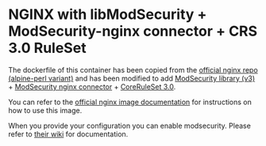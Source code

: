 # NGINX with libModSecurity + ModSecurity-nginx connector + CRS 3.0 RuleSet

The dockerfile of this container has been copied from the [official nginx repo (alpine-perl variant)](https://github.com/nginxinc/docker-nginx/blob/1.15.9/mainline/alpine-perl/Dockerfile) and has been modified to add [ModSecurity library (v3)](https://github.com/SpiderLabs/ModSecurity/tree/v3/master) + [ModSecurity nginx connector](https://github.com/SpiderLabs/ModSecurity-nginx) + [CoreRuleSet 3.0](https://github.com/coreruleset/coreruleset).

You can refer to the [official nginx image documentation](https://hub.docker.com/_/nginx/) for instructions on how to use this image.

When you provide your configuration you can enable modsecurity. Please refer to [their wiki](https://github.com/SpiderLabs/ModSecurity/wiki) for documentation.
